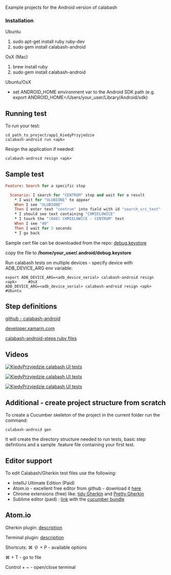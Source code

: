 Example projects for the Android version of calabash

### Installation
Ubuntu

1. sudo apt-get install ruby ruby-dev
2. sudo gem install calabash-android

OsX (Mac)

1. brew install ruby
2. sudo gem install calabash-android

Ubuntu/OsX
* set ANDROID_HOME environment var to the Android SDK path (e.g. export ANDROID_HOME=/Users/your_user/Library/Android/sdk)

Running test
------------
To run your test:

    cd path_to_project/app1_KiedyPrzyjedzie
    calabash-android run <apk>

Resign the application if needed:

    calabash-android resign <apk>

Sample test
-----------
```ruby
Feature: Search for a specific stop

  Scenario: I search for "CENTRUM" stop and wait for a result
    * I wait for "ULUBIONE" to appear
    When I see "ULUBIONE"
    Then I enter text "centrum" into field with id "search_src_text"
    * I should see text containing "CHMIELOWICE"
    * I touch the "(040) CHMIELOWICE - CENTRUM" text
    When I see "40"
    Then I wait for 5 seconds
    * I go back
```

Sample cert file can be downloaded from the repo: [debug.keystore](https://github.com/kosiara/calabash-android-example-projects/raw/master/certs/debug.keystore)

copy the file to **/home/your_user/.android/debug.keystore**

Run calabash tests on multiple devices - specify device with ADB_DEVICE_ARG env variable:

    export ADB_DEVICE_ARG=<adb_device_serial> calabash-android resign <apk>     #OsX
    ADB_DEVICE_ARG=<adb_device_serial> calabash-android resign <apk>     #Ubuntu
    

Step definitions
----------------

[github - calabash-android](https://github.com/calabash/calabash-android/blob/master/ruby-gem/lib/calabash-android/canned_steps.md)

[developer.xamarin.com](https://developer.xamarin.com/guides/testcloud/calabash/calabash-predefined-steps)

[calabash-android-steps ruby files](https://github.com/calabash/calabash-android/tree/master/ruby-gem/lib/calabash-android/steps)

Videos
------

[![KiedyPrzyjedzie calabash UI tests](http://img.youtube.com/vi/rOpjMLlK0Fg/0.jpg)](https://youtu.be/rOpjMLlK0Fg "KiedyPrzyjedzie calabash UI tests")

[![KiedyPrzyjedzie calabash UI tests](http://img.youtube.com/vi/FsHc8pWcSDM/0.jpg)](https://youtu.be/FsHc8pWcSDM "StxIntranet calabash UI tests")

[![KiedyPrzyjedzie calabash UI tests](http://img.youtube.com/vi/Lzp4HW-Wm0k/0.jpg)](https://youtu.be/Lzp4HW-Wm0k "StxIntranet calabash")

Additional - create project structure from scratch
---------------------------------------------------

To create a Cucumber skeleton of the project in the current folder run the command: 

```calabash-android gen```

It will create the directory structure needed to run tests, basic step defintions and a sample .feature file containing your first test.

Editor support
--------------
To edit Calabash/Gherkin test files use the following:
* IntelliJ Ultimate Edition (Paid)
* Atom.io - excellent free editor from github - download it [here](https://atom.io/)
* Chrome extensions (free) like: [tidy Gherkin](https://chrome.google.com/webstore/detail/tidy-gherkin/nobemmencanophcnicjhfhnjiimegjeo/related) and [Pretty Gherkin](https://chrome.google.com/webstore/detail/pretty-gherkin/blemhogdenfkkojlpghcinocbfjheioc)
* Sublime editor (paid) : [link](https://www.sublimetext.com/) with the [cucumber bundle](https://github.com/drewda/cucumber-sublime-bundle)

Atom.io
--------------
Gherkin plugin: [description](https://atom.io/packages/language-gherkin)

Terminal plugin: [description](https://atom.io/packages/terminal-plus)

Shortcuts:
⌘ ⇧ + P - available options

⌘ + T - go to file

Control + ~ - open/close terminal
